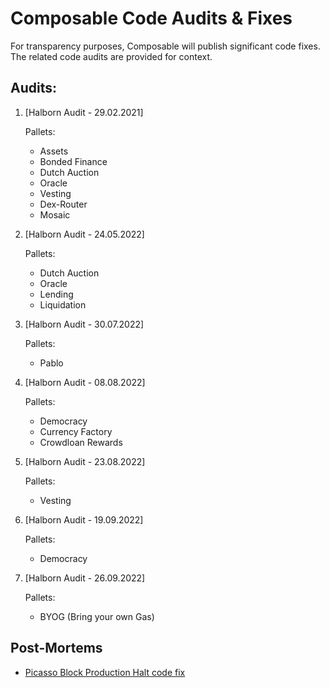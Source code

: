 # Composable Code Audits & Fixes

For transparency purposes, Composable will publish significant code fixes. 
The related code audits are provided for context.

## Audits:

1. [Halborn Audit - 29.02.2021]

    Pallets:
   - Assets
   - Bonded Finance
   - Dutch Auction
   - Oracle
   - Vesting
   - Dex-Router
   - Mosaic

2. [Halborn Audit - 24.05.2022]
   
    Pallets:
   - Dutch Auction
   - Oracle
   - Lending
   - Liquidation
   
3. [Halborn Audit - 30.07.2022]

    Pallets:
   - Pablo

4. [Halborn Audit - 08.08.2022]

    Pallets:
   - Democracy
   - Currency Factory
   - Crowdloan Rewards

5. [Halborn Audit - 23.08.2022]

    Pallets: 
   - Vesting

6. [Halborn Audit - 19.09.2022]

    Pallets: 
   - Democracy

7. [Halborn Audit - 26.09.2022]

    Pallets:
   - BYOG (Bring your own Gas)


   
## Post-Mortems

- [Picasso Block Production Halt code fix](post-mortems/picasso-block-production-halt-code-fix/README.md)